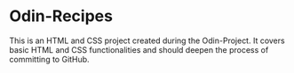 # Odin-Recipes

This is an HTML and CSS project created during the Odin-Project. It covers basic HTML and CSS functionalities and should deepen the process of committing to GitHub.


